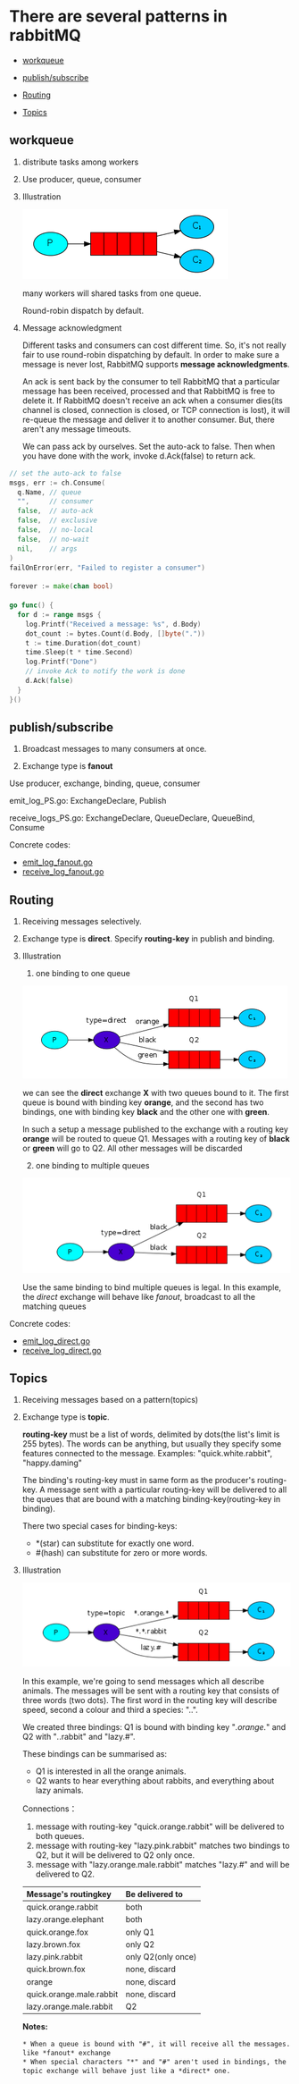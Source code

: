 # There are several patterns in rabbitMQ

* [workqueue](#workqueue)

* [publish/subscribe](#publish/subscribe)

* [Routing](#routing)

* [Topics](#topics)

## workqueue

1. distribute tasks among workers

2. Use producer, queue, consumer

3. Illustration

    ![workqueue](./image/workqueue.png)

    many workers will shared tasks from one queue.

    Round-robin dispatch by default.

4. Message acknowledgment

    Different tasks and consumers can cost different time. So, it's not really fair to use round-robin dispatching by default. In order to make sure a message is never lost, RabbitMQ supports **message acknowledgments**.

    An ack is sent back by the consumer to tell RabbitMQ that a particular message has been received, processed and that RabbitMQ is free to delete it. If RabbitMQ doesn't receive an ack when a consumer dies(its channel is closed, connection is closed, or TCP connection is lost), it will re-queue the message and deliver it to another consumer. But, there aren't any message timeouts.

    We can pass ack by ourselves. Set the auto-ack to false. Then when you have done with the work, invoke d.Ack(false) to return ack.

```go
// set the auto-ack to false
msgs, err := ch.Consume(
  q.Name, // queue
  "",     // consumer
  false,  // auto-ack
  false,  // exclusive
  false,  // no-local
  false,  // no-wait
  nil,    // args
)
failOnError(err, "Failed to register a consumer")

forever := make(chan bool)

go func() {
  for d := range msgs {
    log.Printf("Received a message: %s", d.Body)
    dot_count := bytes.Count(d.Body, []byte("."))
    t := time.Duration(dot_count)
    time.Sleep(t * time.Second)
    log.Printf("Done")
    // invoke Ack to notify the work is done
    d.Ack(false)
  }
}()

```

## publish/subscribe

1. Broadcast messages to many consumers at once.

2. Exchange type is **fanout**

Use producer, exchange, binding, queue, consumer

emit_log_PS.go: ExchangeDeclare, Publish

receive_logs_PS.go: ExchangeDeclare, QueueDeclare, QueueBind, Consume

Concrete codes:
* [emit_log_fanout.go](./examples-codes/emit_log_fanout.go)
* [receive_log_fanout.go](./examples-codes/receive_log_fanout.go)

## Routing

1. Receiving messages selectively.

2. Exchange type is **direct**. Specify **routing-key** in publish and binding.

3. Illustration

    1. one binding to one queue

    ![routing-1](./image/routing-1.png)

    we can see the **direct** exchange **X** with two queues bound to it. The first queue is bound with binding key **orange**, and the second has two bindings, one with binding key **black** and the other one with **green**.

    In such a setup a message published to the exchange with a routing key **orange** will be routed to queue Q1. Messages with a routing key of **black** or **green** will go to Q2. All other messages will be discarded

    2. one binding to multiple queues

    ![routing-2](./image/routing-2.png)

    Use the same binding to bind multiple queues is legal. In this example, the *direct* exchange will behave like *fanout*, broadcast to all the matching queues

Concrete codes:
* [emit_log_direct.go](./examples-codes/emit_log_direct.go)
* [receive_log_direct.go](./examples-codes/receive_log_direct.go)

## Topics

1. Receiving messages based on a pattern(topics)

2. Exchange type is **topic**. 

    **routing-key** must be a list of words, delimited by dots(the list's limit is 255 bytes). The words can be anything, but usually they specify some features connected to the message. Examples: "quick.white.rabbit", "happy.daming"

    The binding's routing-key must in same form as the producer's routing-key. A message sent with a particular routing-key will be delivered to all the queues that are bound with a matching binding-key(routing-key in binding).

    There two special cases for binding-keys:
    * *(star) can substitute for exactly one word.
    * #(hash) can substitute for zero or more words.

3. Illustration

    ![topic](./image/topic.png)

    In this example, we're going to send messages which all describe animals. The messages will be sent with a routing key that consists of three words (two dots). The first word in the routing key will describe speed, second a colour and third a species: "<speed>.<colour>.<species>".

    We created three bindings: Q1 is bound with binding key "*.orange.*" and Q2 with "*.*.rabbit" and "lazy.#".

    These bindings can be summarised as:
    * Q1 is interested in all the orange animals.
    * Q2 wants to hear everything about rabbits, and everything about lazy animals.

    Connections：
    1. message with routing-key "quick.orange.rabbit" will be delivered to both queues.
    2. message with routing-key "lazy.pink.rabbit" matches two bindings to Q2, but it will be delivered to Q2 only once.
    3. message with "lazy.orange.male.rabbit" matches "lazy.#" and will be delivered to Q2.

    |Message's routingkey    | Be delivered to   |
    |------------------------|-------------------|
    |quick.orange.rabbit     | both              |
    |lazy.orange.elephant    | both              |
    |quick.orange.fox        | only Q1           |
    |lazy.brown.fox          | only Q2           |
    |lazy.pink.rabbit        | only Q2(only once)|
    |quick.brown.fox         | none, discard     |
    |orange                  | none, discard     |
    |quick.orange.male.rabbit| none, discard     |
    |lazy.orange.male.rabbit | Q2                |

    **Notes:**
    
       * When a queue is bound with "#", it will receive all the messages. like *fanout* exchange
       * When special characters "*" and "#" aren't used in bindings, the topic exchange will behave just like a *direct* one.
